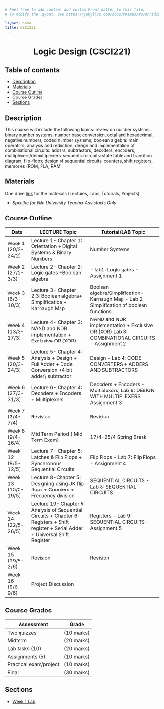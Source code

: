 ```yaml
---
# Feel free to add content and custom Front Matter to this file.
# To modify the layout, see https://jekyllrb.com/docs/themes/#overriding-theme-defaults

layout: home
title: CSCI221
---
```


<h1 align="center"> Logic Design (CSCI221) </h1>

<h2> Table of contents </h2>

- [Description](#description)
- [Materials](#materials)
- [Course Outline](#course-outline)
- [Course Grades](#course-grades)
- [Sections](#sections)


## Description
This course will include the following topics: review on number systems: binary number systems, number base conversion, octal and hexadecimal, negative numbers, coded number systems; boolean algebra: main operators, analysis and reduction; design and implementation of combinational circuits: adders, subtractors, decoders, encoders, multiplexers/demultiplexers; sequential circuits: state table and transition diagram, flip-flops; design of sequential circuits: counters, shift registers, memories (ROM, PLA, RAM)​

## Materials

One drive [link](https://nileuniversity-my.sharepoint.com/personal/alymohamed_nu_edu_eg/_layouts/15/onedrive.aspx?id=%2Fpersonal%2Falymohamed%5Fnu%5Fedu%5Feg%2FDocuments%2FCSCI221%2DSp22) for the materials (Lectures, Labs, Tutorials, Projects)

* *Specific for Nile University Teacher Assistants Only*

## Course Outline

| Date                | LECTURE Topic                                                                                                                            | Tutorial/LAB Topic                                                                                  |
| ------------------- | ---------------------------------------------------------------------------------------------------------------------------------------- | --------------------------------------------------------------------------------------------------- |
| Week 1 (20/2-24/2)  | Lecture 1- Chapter 1: Orientation + Digital Systems & Binary Numbers                                                                     | Number Systems                                                                                      |
| Week 2 (27/2-3/3)   | Lecture 2- Chapter 2: Logic gates +Boolean algebra                                                                                       | - lab1: Logic gates  -  Assignment 1                                                                |
| Week 3 (6/3-10/3)   | Lecture 3- Chapter 2,3:  Boolean algebra+ Simplification  +   Karnaugh Map                                                               | Boolean algebra/Simplification+ Karnaugh Map  - Lab 2: Simplification of boolean functions          |
| Week 4 (13/3-17/3)  | Lecture 4- Chapter 3: NAND and NOR implementation + Exclusive OR  (XOR)                                                                  | NAND and NOR implementation + Exclusive OR  (XOR)   Lab 3: COMBINATIONAL CIRCUITS  -   Assignment 2 |
| Week 5 (20/3-24/3)  | Lecture 5- Chapter 4: Analysis + Design  + Full Adder + Code Conversion +4 bit adder\ subtractor                                         | Design - Lab 4: CODE CONVERTERS + ADDERS AND SUBTRACTORS                                            |
| Week 6 (27/3-31/3)  | Lecture 6- Chapter 4:  Decoders + Encoders + Multiplexers                                                                                | Decoders + Encoders + Multiplexers, Lab 6: DESIGN WITH MULTIPLEXERS Assignment 3                    |
| Week 7 (3/4-7/4)    | Revision                                                                                                                                 | Revision                                                                                            |
| Week 8 (9/4-16/4)   | Mid Term Period ( Mid Term Exam)                                                                                                         | 17/4-25/4  Spring Break                                                                             |
| Week 12  (8/5-12/5) | Lecture 7-  Chapter 5:  Latches & Flip Flops + Synchronous Sequential Circuits                                                           | Flip Flops - Lab 7: Flip Flops  -  Assignment 4                                                     |
| Week 13 (15/5-19/5) | Lecture 8-Chapter 5:  Designing using JK flip flops + Counters + Frequency division                                                      | SEQUENTIAL CIRCUITS - Lab 8: SEQUENTIAL CIRCUITS                                                    |
| Week 14 (22/5-26/5) | Lecture 19- Chapter 5: Analysis of Sequential Circuits + Chapter 6: Registers + Shift register + Serial Adder + Universal Shift Register | Registers - Lab 9: SEQUENTIAL CIRCUITS -  Assignment 5                                              |
| Week 15 (29/5-2/6)  | Revision                                                                                                                                 | Revision                                                                                            |
| Week 16 (5/6-9/6)   | Project Discussion                                                                                                                       |                                                                                                     |


## Course Grades

| Assessment             | Grade      |
| ---------------------- | ---------- |
| Two quizzes            | (10 marks) |
| Midterm                | (20 marks) |
| Lab tasks (10)         | (20 marks) |
| Assignments (5)        | (10 marks) |
| Practical exam/project | (10 marks) |
| Final                  | (30 marks) |


## Sections

- [Week 1 Lab](./Week1LabSlides.md)
